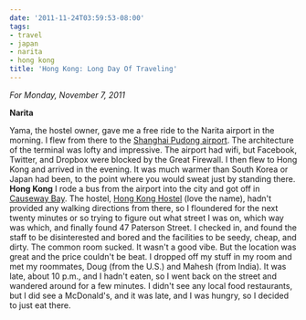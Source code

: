 ```yaml
---
date: '2011-11-24T03:59:53-08:00'
tags:
- travel
- japan
- narita
- hong kong
title: 'Hong Kong: Long Day Of Traveling'
---
```


*For Monday, November 7, 2011*

**Narita**

Yama, the hostel owner, gave me a free ride to the Narita airport in the morning. I flew from there to the [Shanghai Pudong airport](https://www.google.com/search?q=shanghai+pudong+airport). The architecture of the terminal was lofty and impressive. The airport had wifi, but Facebook, Twitter, and Dropbox were blocked by the Great Firewall. I then flew to Hong Kong and arrived in the evening. It was much warmer than South Korea or Japan had been, to the point where you would sweat just by standing there. **Hong Kong** I rode a bus from the airport into the city and got off in [Causeway Bay](https://www.google.com/search?q=causeway+bay). The hostel, [Hong Kong Hostel](http://www.google.com/url?sa=t&rct;=j&q;=site%3Ahostelworld.com%20hong%20kong%20hostel&source;=web&cd;=2&ved;=0CIwBEBYwAQ&url;=http%3A%2F%2Fwww.hostelworld.com%2Fhosteldetails.php%2FHong-Kong-Hostel%2FHong-Kong%2F16037&ei;=GhPJTueNIYuZiAf5g6zjDw&usg;=AFQjCNGAf7FjooJrUK1QtGLADrkNjWRYwg&sig2;=tvJ9aLf62lz80ZtnpC9FfA) (love the name), hadn't provided any walking directions from there, so I floundered for the next twenty minutes or so trying to figure out what street I was on, which way was which, and finally found 47 Paterson Street. I checked in, and found the staff to be disinterested and bored and the facilities to be seedy, cheap, and dirty. The common room sucked. It wasn't a good vibe. But the location was great and the price couldn't be beat. I dropped off my stuff in my room and met my roommates, Doug (from the U.S.) and Mahesh (from India). It was late, about 10 p.m., and I hadn't eaten, so I went back on the street and wandered around for a few minutes. I didn't see any local food restaurants, but I did see a McDonald's, and it was late, and I was hungry, so I decided to just eat there.
